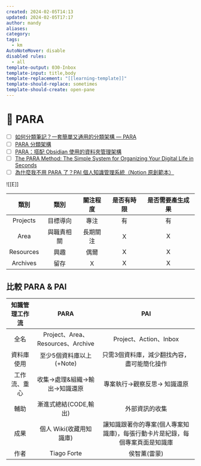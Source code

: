 ```yaml
---
created: 2024-02-05T14:13
updated: 2024-02-05T17:17
author: mandy
aliases: 
category: 
tags:
  - km
AutoNoteMover: disable
disabled rules:
  - all
template-output: 030-Inbox
template-input: title,body
template-replacement: "[[learning-template]]"
template-should-replace: sometimes
template-should-create: open-pane
---
```

# 🚀 PARA

- [ ] [如何分類筆記？一套簡單又通用的分類架構 — PARA](https://medium.com/pm%E7%9A%84%E7%94%9F%E7%94%A2%E5%8A%9B%E5%B7%A5%E5%85%B7%E7%AE%B1/%E5%A6%82%E4%BD%95%E5%88%86%E9%A1%9E%E7%AD%86%E8%A8%98-e25c4cc39dba)
- [ ] [PARA 分類架構](https://fntsr.tw/notes/para-method/)
- [ ] [PARA：搭配 Obsidian 使用的資料夾管理架構](https://hitripod.com/para-data-folder-structure/)
- [ ] [The PARA Method: The Simple System for Organizing Your Digital Life in Seconds](https://fortelabs.com/blog/para/)
- [ ] [為什麼我不用 PARA 了？PAI 個人知識管理系統（Notion 原創範本）](https://raymondhouch.com/notion/para-pai/)

![[E]]

|   類別    |    類別    | 關注程度 | 是否有時限 | 是否需要產生成果 |
|:---------:|:----------:|:--------:|:----------:|:----------------:|
| Projects  |  目標導向  |   專注   |     有     |        有        |
|   Area    | 與職責相關 | 長期關注 |     Ｘ     |        X         |
| Resources |    興趣    |   偶爾   |     X      |        X         |
| Archives  |    留存    |    Ｘ    |     X      |        X         |

## 比較 PARA & PAI
| 知識管理工作流 |               PARA                |                                     PAI                                      |
|:--------------:|:---------------------------------:|:----------------------------------------------------------------------------:|
|      全名      | Project、Area、Resources、Archive |                            Project、Action、Inbox                            |
|   資料庫使用   |     至少5個資料庫以上 (+Note)     |                 只需3個資料庫，減少翻找內容，盡可能簡化操作                  |
|  工作流、重心  |   收集→處理&組織→輸出→知識還原    |                         專案執行→觀察反思→ 知識還原                          |
|      輔助      |       漸進式總結(CODE,輸出)       |                                外部資訊的收集                                |
|      成果      |      個人 Wiki(收藏用知識庫)      | 讓知識跟著你的專案(個人專案知識庫)，每張行動卡片是紀錄，每個專案頁面是知識庫 |
|      作者      |            Tiago Forte            |                                 侯智薰(雷蒙)                                 |


